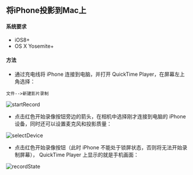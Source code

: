## 将iPhone投影到Mac上

#### 系统要求

* iOS8+
* OS X Yosemite+

#### 方法

* 通过充电线将 iPhone 连接到电脑，并打开 QuickTime Player，在屏幕左上角选择：

```
文件-->新建影片录制
```

![startRecord](https://github.com/wangzz/Blog/blob/master/image/%E5%B0%86iPhone%E6%8A%95%E5%BD%B1%E5%88%B0Mac%E4%B8%8A/touying1.png)

* 点击红色开始录像按钮旁边的箭头，在相机中选择刚才连接到电脑的 iPhone 设备，同时还可以设置麦克风和投影质量：

![selectDevice](https://github.com/wangzz/Blog/blob/master/image/%E5%B0%86iPhone%E6%8A%95%E5%BD%B1%E5%88%B0Mac%E4%B8%8A/touying2.png)

* 点击红色开始录像按钮（此时 iPhone 不能处于锁屏状态，否则将无法开始录制屏幕）， QuickTime Player 上显示的就是手机画面：

![recordState](https://github.com/wangzz/Blog/blob/master/image/%E5%B0%86iPhone%E6%8A%95%E5%BD%B1%E5%88%B0Mac%E4%B8%8A/touying3.png)
